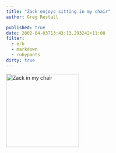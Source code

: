```yaml
---
title: "Zack enjoys sitting in my chair"
author: Greg Restall

published: true
date: 2002-04-03T13:43:13.293242+11:00
filter:
  - erb
  - markdown
  - rubypants
dirty: true
---
```

<img src="https://consequently.org/images/1674.jpg" width="200" height="200" alt="Zack in my chair" />
